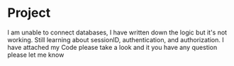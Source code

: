 # Project
I am unable to connect databases, I have written down the logic but it's not working.
Still learning about sessionID, authentication, and authorization. 
I have attached my Code please take a look and it you have any question please let me know 
